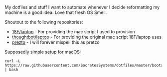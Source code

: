My dotfiles and stuff I want to automate whenever I decide reformatting my machine is a good idea. Love that fresh OS Smell.

Shoutout to the following repositories:

* [18F/laptop](https://github.com/18F/laptop) - For providing the mac script I used to provision 
* [thoughtbot/laptop](https://github.com/thoughtbot/laptop) - For providing the original mac script 18F/laptop uses
* [prezto](https://github.com/zsh-users/prezto) - I will forever mispell this as pretzo

Supposedly simple setup for macOS:

```
curl -L https://raw.githubusercontent.com/SocratesSystems/dotfiles/master/bootstrap.sh | bash
```
